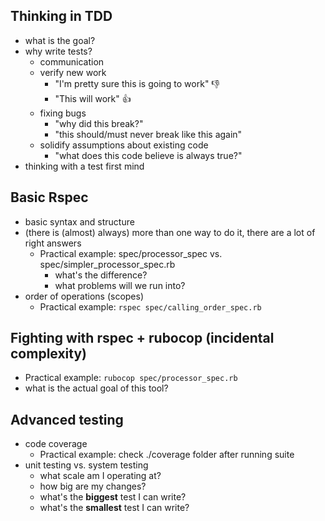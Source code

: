 ## Thinking in TDD

- what is the goal?
- why write tests?
  - communication
  - verify new work
    - "I'm pretty sure this is going to work" :-1:
    - "This will work" :+1:
  - fixing bugs
    - "why did this break?"
    - "this should/must never break like this again"
  - solidify assumptions about existing code
    - "what does this code believe is always true?"
- thinking with a test first mind

## Basic Rspec

- basic syntax and structure
- (there is (almost) always) more than one way to do it, there are a lot of right answers
  - Practical example: spec/processor_spec vs. spec/simpler_processor_spec.rb
    - what's the difference?
    - what problems will we run into?
- order of operations (scopes)
  - Practical example: `rspec spec/calling_order_spec.rb`

## Fighting with rspec + rubocop (incidental complexity)

- Practical example: `rubocop spec/processor_spec.rb`
- what is the actual goal of this tool?

## Advanced testing

- code coverage
  - Practical example: check ./coverage folder after running suite
- unit testing vs. system testing
  - what scale am I operating at?
  - how big are my changes?
  - what's the **biggest** test I can write?
  - what's the **smallest** test I can write?